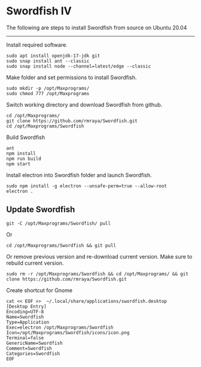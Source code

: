 # Swordfish IV
The following are steps to install Swordfish from source on Ubuntu 20.04

---

Install required software.
```
sudo apt install openjdk-17-jdk git
sudo snap install ant --classic
sudo snap install node --channel=latest/edge --classic
```
Make folder and set permissions to install Swordfish.
```
sudo mkdir -p /opt/Maxprograms/
sudo chmod 777 /opt/Maxprograms
```
Switch working directory and download Swordfish from github.
```
cd /opt/Maxprograms/
git clone https://github.com/rmraya/Swordfish.git
cd /opt/Maxprograms/Swordfish
```
Build Swordfish
```
ant
npm install
npm run build
npm start
```
Install electron into Swordfish folder and launch Swordfish.
```
sudo npm install -g electron --unsafe-perm=true --allow-root
electron .
```

## Update Swordfish
```
git -C /opt/Maxprograms/Swordfish/ pull
```
Or
```
cd /opt/Maxprograms/Swordfish && git pull
```
Or remove previous version and re-download current version. Make sure to rebuild current version.
```
sudo rm -r /opt/Maxprograms/Swordfish && cd /opt/Maxprograms/ && git clone https://github.com/rmraya/Swordfish.git
```
Create shortcut for Gnome
```
cat << EOF >>  ~/.local/share/applications/swordfish.desktop
[Desktop Entry]
Encoding=UTF-8
Name=Swordfish
Type=Application
Exec=electron /opt/Maxprograms/Swordfish
Icon=/opt/Maxprograms/Swordfish/icons/icon.png
Terminal=false
GenericName=Swordfish
Comment=Swordfish
Categories=Swordfish
EOF
```
